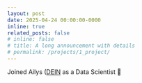 ```yaml
---
layout: post
date: 2025-04-24 00:00:00-0000
inline: true
related_posts: false
# inline: false
# title: A long announcement with details
# permalink: /projects/1_project/
---
```


Joined Ailys ([DEIN](https://www.dein.inc/) as a Data Scientist 🎉
